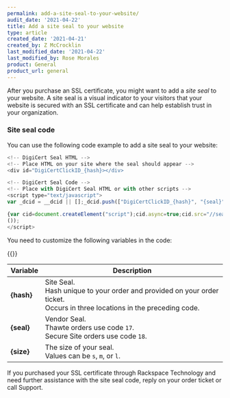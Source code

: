 ```yaml
---
permalink: add-a-site-seal-to-your-website/
audit_date: '2021-04-22'
title: Add a site seal to your website
type: article
created_date: '2021-04-21'
created_by: Z McCrocklin
last_modified_date: '2021-04-22'
last_modified_by: Rose Morales
product: General
product_url: general
---
```


After you purchase an SSL certificate, you might want to add a *site seal* to your website. A site seal
is a visual indicator to your visitors that your website is secured with an SSL certificate and
can help establish trust in your organization.

### Site seal code

You can use the following code example to add a site seal to your website:


```javascript
<!-- DigiCert Seal HTML -->
<!-- Place HTML on your site where the seal should appear -->
<div id="DigiCertClickID_{hash}></div>

<!-- DigiCert Seal Code -->
<!-- Place with DigiCert Seal HTML or with other scripts -->
<script type="text/javascript">
var _dcid = __dcid || [];_dcid.push(["DigiCertClickID_{hash}", "{seal}", "{size}", "black", "{hash}"]);(function()

{var cid=document.createElement("script");cid.async=true;cid.src="//seal.digicert.com/seals/cascade/seal.min.js";var s = document.getElementsByTagName("script");var ls = s[(s.length - 1)];ls.parentNode.insertBefore(cid, ls.nextSibling);}
());
</script>
```

You need to customize the following variables in the code: 

{{<image src="site-seal-code.jpg" alt="" title="Site Seal Code">}}

| Variable | Description |
| --- | --- |
| **{hash}** | Site Seal.<br/>Hash unique to your order and provided on your order ticket. <br/>Occurs in three locations in the preceding code. |
| **{seal}** | Vendor Seal.<br/>Thawte orders use code `17`.<br/>Secure Site orders use code `18`. |
| **{size}** | The size of your seal.<br/>Values can be `s`, `m`, or `l`.|


If you purchased your SSL certificate through Rackspace Technology and need further
assistance with the site seal code, reply on your order ticket or call Support.
